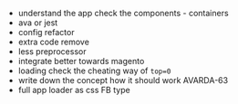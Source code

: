 * understand the app check the components - containers
* ava or jest
* config refactor
* extra code remove
* less preprocessor
* integrate better towards magento
* loading check the cheating way of `top=0`
* write down the concept how it should work AVARDA-63
* full app loader as css FB type
